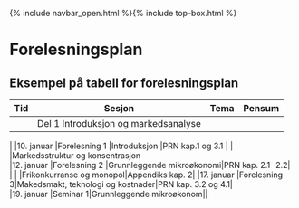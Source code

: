 {% include navbar_open.html %}{% include top-box.html %}
# Forelesningsplan  


## Eksempel på tabell for forelesningsplan

| Tid        | Sesjon       | Tema                   | Pensum         |
|------------|--------------|------------------------|----------------|
|   |Del 1 Introduksjon og markedsanalyse|  |
|
|10. januar  |Forelesning 1 |Introduksjon            |PRN kap.1 og 3.1
|            |              |Markedsstruktur og konsentrasjon              
|12. januar  |Forelesning 2 |Grunnleggende mikroøkonomi|PRN kap. 2.1 -2.2|
|            |              |Frikonkurranse og monopol|Appendiks kap. 2|
|17. januar |Forelesning 3|Makedsmakt, teknologi og kostnader|PRN kap. 3.2 og 4.1|    
|19. januar |Seminar 1|Grunnleggende mikroøkonom||   




